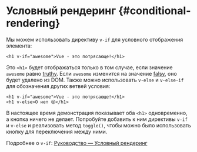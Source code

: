 # Условный рендеринг {#conditional-rendering}

Мы можем использовать директиву `v-if` для условного отображения элемента:

```vue-html
<h1 v-if="awesome">Vue - это потрясающе!</h1>
```

Это `<h1>` будет отображаться только в том случае, если значение `awesome` равно [truthy](https://developer.mozilla.org/en-US/docs/Glossary/Truthy ). Если `awesome` изменится на значение [falsy](https://developer.mozilla.org/en-US/docs/Glossary/Falsy ), оно будет удалено из DOM.
Также можно использовать `v-else` и `v-else-if` для обозначения других ветвей условия:

```vue-html
<h1 v-if="awesome">Vue - это потрясающе!</h1>
<h1 v-else>О нет 😢</h1>
```

В настоящее время демонстрация показывает оба `<h1>` одновременно, а кнопка ничего не делает. Попробуйте добавить к ним директивы `v-if` и `v-else` и реализовать метод `toggle()`, чтобы можно было использовать кнопку для переключения между ними.

Подробнее о `v-if`: <a target="_blank" href="/guide/essentials/conditional.html">Руководство — Условный рендеринг</a>

